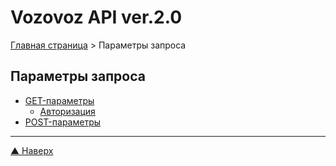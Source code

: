 # <a name="up"/>Vozovoz API ver.2.0

[Главная страница](/README.md) > Параметры запроса

Параметры запроса
-----------------

* [GET-параметры](get.md)
    * [Авторизация](auth.md)
* [POST-параметры](post.md)

***
[▲ Наверх](#up)